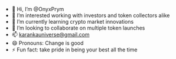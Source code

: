 - 👋 Hi, I’m @OnyxPrym
- 👀 I’m interested working with investors and token collectors alike
- 🌱 I’m currently learning crypto market innovations 
- 💞️ I’m looking to collaborate on multiple token launches
- 📫 karankauniverse@gmail.com
- 😄 Pronouns: Change is good
- ⚡ Fun fact: take pride in being your best all the time

<!---
OnyxPrym/OnyxPrym is a ✨ special ✨ repository because its `README.md` (this file) appears on your GitHub profile.
You can click the Preview link to take a look at your changes.
--->
